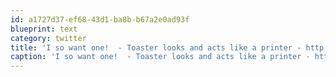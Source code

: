 ```yaml
---
id: a1727d37-ef68-43d1-ba8b-b67a2e0ad93f
blueprint: text
category: twitter
title: 'I so want one!  - Toaster looks and acts like a printer - http://bit.ly/57LOyn (via @smashingmag)'
caption: 'I so want one!  - Toaster looks and acts like a printer - http://bit.ly/57LOyn (via <span class="username username_linked">@<a href="https://twitter.com/smashingmag" title="Smashing Magazine 🇺🇦 🏳️‍🌈">smashingmag</a></span>)'
---
```


